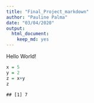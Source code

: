 ```yaml
---
title: "Final_Project_markdown"
author: "Pauline Palma"
date: "03/04/2020"
output: 
  html_document: 
    keep_md: yes
---
```


Hello World!


```r
x = 5
y = 2
z = x+y
z
```

```
## [1] 7
```

